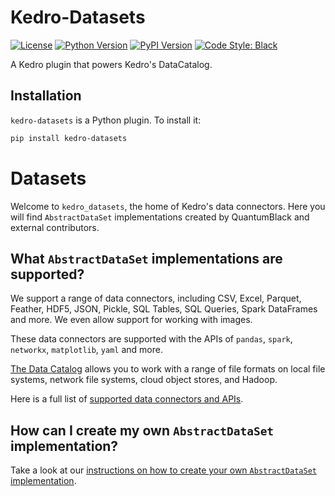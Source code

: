 # Kedro-Datasets

[![License](https://img.shields.io/badge/license-Apache%202.0-blue.svg)](https://opensource.org/licenses/Apache-2.0)
[![Python Version](https://img.shields.io/badge/python-3.8%20%7C%203.9%20%7C%203.10%20%7C%203.11-blue.svg)](https://pypi.org/project/kedro-datasets/)
[![PyPI Version](https://badge.fury.io/py/kedro-datasets.svg)](https://pypi.org/project/kedro-datasets/)
[![Code Style: Black](https://img.shields.io/badge/code%20style-black-black.svg)](https://github.com/ambv/black)

A Kedro plugin that powers Kedro's DataCatalog.

## Installation

`kedro-datasets` is a Python plugin. To install it:

```bash
pip install kedro-datasets
```

# Datasets

Welcome to `kedro_datasets`, the home of Kedro's data connectors. Here you will find `AbstractDataSet` implementations created by QuantumBlack and external contributors.

## What `AbstractDataSet` implementations are supported?

We support a range of data connectors, including CSV, Excel, Parquet, Feather, HDF5, JSON, Pickle, SQL Tables, SQL Queries, Spark DataFrames and more. We even allow support for working with images.

These data connectors are supported with the APIs of `pandas`, `spark`, `networkx`, `matplotlib`, `yaml` and more.

[The Data Catalog](https://kedro.readthedocs.io/en/stable/data/data_catalog.html) allows you to work with a range of file formats on local file systems, network file systems, cloud object stores, and Hadoop.

Here is a full list of [supported data connectors and APIs](https://docs.kedro.org/en/stable/kedro_datasets.html).

## How can I create my own `AbstractDataSet` implementation?


Take a look at our [instructions on how to create your own `AbstractDataSet` implementation](https://kedro.readthedocs.io/en/stable/extend_kedro/custom_datasets.html).
